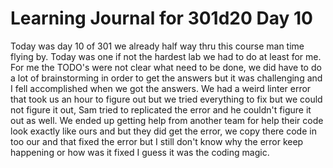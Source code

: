 # Learning Journal for 301d20 Day 10
Today was day 10 of 301 we already half way thru this course man time flying by. Today was one if not the hardest lab we had to do at least for me. For me the TODO's were not clear what need to be done, we did have to do a lot of brainstorming in order to get the answers but it was challenging and I fell accomplished when we got the answers. We had a weird linter error that took us an hour to figure out but we tried everything to fix but we could not figure it out, Sam tried to replicated the error and he couldn't figure it out as well. We ended up getting help from another team for help their code look exactly like ours and but they did get the error, we copy there code in too our and that fixed the error but I still don't know why the error keep happening or how was it fixed I guess it was the coding magic.
